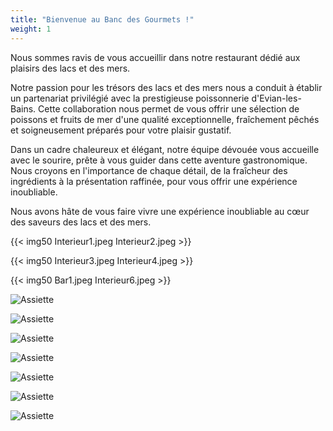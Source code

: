 ```yaml
---
title: "Bienvenue au Banc des Gourmets !"
weight: 1
---
```


Nous sommes ravis de vous accueillir dans notre restaurant dédié aux plaisirs des lacs et des mers.

Notre passion pour les trésors des lacs et des mers nous a conduit à établir un partenariat privilégié avec la prestigieuse poissonnerie d'Evian-les-Bains. Cette collaboration nous permet de vous offrir une sélection de poissons et fruits de mer d'une qualité exceptionnelle, fraîchement pêchés et soigneusement préparés pour votre plaisir gustatif.

Dans un cadre chaleureux et élégant, notre équipe dévouée vous accueille avec le sourire, prête à vous guider dans cette aventure gastronomique. Nous croyons en l'importance de chaque détail, de la fraîcheur des ingrédients à la présentation raffinée, pour vous offrir une expérience inoubliable.


Nous avons hâte de vous faire vivre une expérience inoubliable au cœur des saveurs des lacs et des mers.

{{< img50 Interieur1.jpeg Interieur2.jpeg >}}

{{< img50 Interieur3.jpeg Interieur4.jpeg >}}

{{< img50 Bar1.jpeg Interieur6.jpeg >}}

![Assiette](images/Interieur5.jpeg)

![Assiette](images/Interieur1.jpeg)

![Assiette](images/Interieur2.jpeg)

![Assiette](images/Interieur3.jpeg)

![Assiette](images/Interieur4.jpeg)

![Assiette](images/Interieur6.jpeg)

![Assiette](images/Bar1.jpeg)


